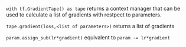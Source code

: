 `with tf.GradientTape() as tape`
returns a context manager that can be used to calculate a list of gradients with restpect to parameters.

`tape.gradient(loss,<list of parameters>)`
returns a list of gradients

`param.assign_sub(lr*gradient)`
equivalent to `param -= lr*gradient`



